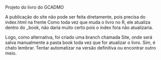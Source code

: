 Projeto do livro do GCADMO

A publicação do site não pode ser feita diretamente, pois precisa do index.html na frente
Como toda vez que muda o livro no R, ele atualiza dentro do _book, não daria muito certo pois o index fora não atualizaria.

Logo, como alternativa, foi criado uma branch chamada Site, onde será salva manualmente a pasta book toda vez que for atualizar o livro.
Sim, é chato lembrar. Tentar automatizar na versão definitiva ou encontrar outro meio.
